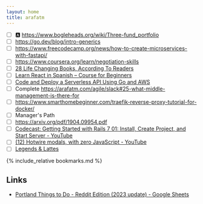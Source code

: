 ```yaml
---
layout: home
title: arafatm
---
```


- [ ] :a: https://www.bogleheads.org/wiki/Three-fund_portfolio
- [ ] https://go.dev/blog/intro-generics
- [ ] https://www.freecodecamp.org/news/how-to-create-microservices-with-fastapi/
- [ ] https://www.coursera.org/learn/negotiation-skills
- [ ] [28 Life Changing Books, According To Readers](https://www.buzzfeed.com/hannahloewentheil/life-changing-books-according-to-readers)
- [ ] [Learn React in Spanish – Course for Beginners](https://www.freecodecamp.org/news/learn-react-in-spanish-course-for-beginners/)
- [ ] [Code and Deploy a Serverless API Using Go and AWS](https://www.freecodecamp.org/news/code-and-deploy-a-serverless-api-using-go-and-aws/)
- [ ] Complete https://arafatm.com/agile/slack#25-what-middle-management-is-there-for
- [ ] https://www.smarthomebeginner.com/traefik-reverse-proxy-tutorial-for-docker/
- [ ] Manager's Path
- [ ] https://arxiv.org/pdf/1904.09954.pdf
- [ ] [Codecast: Getting Started with Rails 7 01: Install, Create Project, and Start Server - YouTube](https://www.youtube.com/watch?v=BPupLHjpKec&list=PL9kkbu1kLUePk2NNqMT14iL3Dis2mbMdK&index=9)
- [ ] [(12) Hotwire modals, with zero JavaScript - YouTube](https://www.youtube.com/watch?v=WK16FeBfbxI)
- [ ] [Legends & Lattes](https://www.amazon.com/Legends-Lattes-Novel-Fantasy-Stakes-ebook/dp/B09R9FSZB5)

{% include_relative bookmarks.md %}

## Links
- [Portland Things to Do - Reddit Edition (2023 update) - Google Sheets](https://docs.google.com/spreadsheets/d/19HaN6KTVgQht60_qbsFLqsRihh600uK2pxxwwc9Jv6U/edit#gid=0)

<style>
table {
  display: block;
  max-height: 40rem;
  overflow-y: scroll;
}
td {
  border-right: 0px solid black;
  text-align: center;
  font-weight: 900;
}
tr {
  border: 0px solid black;
}
</style>

<!-- vim: set textwidth=0: -->
<!-- vim: set wrapmargin=0: -->
<!-- vim: set nowrap: -->


